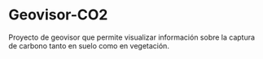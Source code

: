 # Geovisor-CO2
Proyecto de geovisor que permite visualizar información sobre la captura de carbono tanto en suelo como en vegetación.
